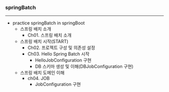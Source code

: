 ### springBatch
***
+ practice springBatch in springBoot
  + 스프링 배치 소개
    + Ch01. 스프링 배치 소개
  + 스프링 배치 시작(START)
    + Ch02. 프로젝트 구성 및 의존성 설정
    + Ch03. Hello Spring Batch 시작
      + HelloJobConfiguration 구현
      + DB 스키마 생성 및 이해(DBJobConfiguration 구현)
  + 스프링 배치 도메인 이해
    + ch04. JOB
      + JobConfiguration 구현